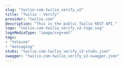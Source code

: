 ```yaml
---
slug: "twilio-com-twilio_verify_v2"
title: "Twilio - Verify"
provider: "twilio.com"
description: "This is the public Twilio REST API."
logo: "twilio.com-twilio_verify_v2-logo.svg"
logoMediaType: "image/svg+xml"
tags:
- "telecom"
- "messaging"
stubs: "twilio.com-twilio_verify_v2-stubs.json"
swagger: "twilio.com-twilio_verify_v2-swagger.json"
---
```


